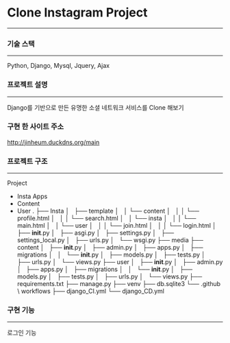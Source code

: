 # Clone Instagram Project
----------------------
### 기술 스택
----------------------
Python, Django, Mysql, Jquery, Ajax
### 프로젝트 설명
----------------------
Django를 기반으로 만든 유명한 소셜 네트워크 서비스를 Clone 해보기
### 구현 한 사이트 주소
http://jinheum.duckdns.org/main
### 프로젝트 구조
----------------------
Project
 * Insta
Apps
 * Content
 * User
.
├── Insta
│   ├── template
│   │   └── content
│   │   │   └── profile.html
│   │   │   └── search.html
│   │   └── insta
│   │   │   └── main.html
│   │   └── user
│   │   │   └── join.html
│   │   │   └── login.html
│   ├── __init__.py
│   ├── asgi.py
│   ├── settings.py
│   ├── settings_local.py
│   ├── urls.py
│   └── wsgi.py
├── media
├── content
│   ├── __init__.py
│   ├── admin.py
│   ├── apps.py
│   ├── migrations
│   │   └── __init__.py
│   ├── models.py
│   ├── tests.py
│   ├── urls.py
│   └── views.py
├── user
│   ├── __init__.py
│   ├── admin.py
│   ├── apps.py
│   ├── migrations
│   │   └── __init__.py
│   ├── models.py
│   ├── tests.py
│   ├── urls.py
│   └── views.py
├── requirements.txt
├── manage.py
├── venv
├── db.sqlite3
└── .github \ workflows
     ├── django_CI.yml
     └── django_CD.yml
### 구현 기능
--------------------
로그인 기능
